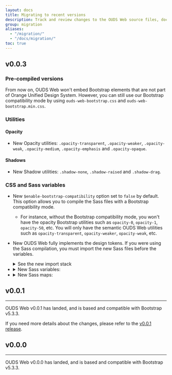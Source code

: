 ```yaml
---
layout: docs
title: Migrating to recent versions
description: Track and review changes to the OUDS Web source files, documentation, and components to help you migrate from previous versions.
group: migration
aliases:
  - "/migration/"
  - "/docs/migration/"
toc: true
---
```


## v0.0.3

### Pre-compiled versions

From now on, OUDS Web won't embed Bootstrap elements that are not part of Orange Unified Design System. However, you can still use our Bootstrap compatibility mode by using `ouds-web-bootstrap.css` and `ouds-web-bootstrap.min.css`.

### Utilities

#### Opacity

- <span class="badge text-bg-success">New</span> Opacity utilities: `.opacity-transparent`, `.opacity-weaker`, `.opacity-weak`, `.opacity-medium`, `.opacity-emphasis` and `.opacity-opaque`.

#### Shadows

- <span class="badge text-bg-success">New</span> Shadow utilities: `.shadow-none`, `.shadow-raised` and `.shadow-drag`.

### CSS and Sass variables

- <span class="badge text-bg-success">New</span> `$enable-bootstrap-compatibility` option set to `false` by default. This option allows you to compile the Sass files with a Bootstrap compatibility mode.
  - For instance, without the Bootstrap compatibility mode, you won't have the opacity Bootstrap utilities such as `opacity-0`, `opacity-1`, `opacity-50`, etc. You will only have the semantic OUDS Web utilities such as `opacity-transparent`, `opacity-weaker`, `opacity-weak`, etc.

- <span class="badge text-bg-success">New</span> OUDS Web fully implements the design tokens. If you were using the Sass compilation, you must import the new Sass files before the variables.

  <details class="mb-3">
  <summary>See the new import stack</summary>

  ```diff
    @import "functions";
  + @import "tokens/raw";
  + @import "tokens/semantic";
  + @import "tokens/component";
    @import "variables";
    @import "variables-dark";
    // etc
  ```
  </details>

- <details class="mb-2">
    <summary><span class="badge text-bg-success">New</span> Sass variables:</summary>
    <ul>
      <li><code>$ouds-box-shadow-blur-0</code></li>
      <li><code>$ouds-box-shadow-blur-200</code></li>
      <li><code>$ouds-box-shadow-blur-300</code></li>
      <li><code>$ouds-box-shadow-blur-400</code></li>
      <li><code>$ouds-box-shadow-blur-500</code></li>
      <li><code>$ouds-box-shadow-blur-600</code></li>
      <li><code>$ouds-box-shadow-blur-700</code></li>
      <li><code>$ouds-box-shadow-blur-drag</code></li>
      <li><code>$ouds-box-shadow-blur-focus</code></li>
      <li><code>$ouds-box-shadow-blur-none</code></li>
      <li><code>$ouds-box-shadow-blur-overlay-default</code></li>
      <li><code>$ouds-box-shadow-blur-overlay-emphasis</code></li>
      <li><code>$ouds-box-shadow-blur-raised</code></li>
      <li><code>$ouds-box-shadow-blur-sticky-default</code></li>
      <li><code>$ouds-box-shadow-blur-sticky-emphasis</code></li>
      <li><code>$ouds-box-shadow-blur-sticky-navigation-scrolled</code></li>
      <li><code>$ouds-box-shadow-bottom-0</code></li>
      <li><code>$ouds-box-shadow-bottom-1-100</code></li>
      <li><code>$ouds-box-shadow-bottom-1-200</code></li>
      <li><code>$ouds-box-shadow-bottom-1-300</code></li>
      <li><code>$ouds-box-shadow-bottom-1-400</code></li>
      <li><code>$ouds-box-shadow-bottom-1-500</code></li>
      <li><code>$ouds-box-shadow-bottom-1-600</code></li>
      <li><code>$ouds-box-shadow-bottom-2-100</code></li>
      <li><code>$ouds-box-shadow-bottom-2-200</code></li>
      <li><code>$ouds-box-shadow-bottom-2-300</code></li>
      <li><code>$ouds-box-shadow-bottom-2-400</code></li>
      <li><code>$ouds-box-shadow-bottom-2-500</code></li>
      <li><code>$ouds-box-shadow-bottom-2-600</code></li>
      <li><code>$ouds-box-shadow-bottom-3-100</code></li>
      <li><code>$ouds-box-shadow-bottom-3-200</code></li>
      <li><code>$ouds-box-shadow-bottom-3-300</code></li>
      <li><code>$ouds-box-shadow-bottom-3-400</code></li>
      <li><code>$ouds-box-shadow-bottom-3-500</code></li>
      <li><code>$ouds-box-shadow-bottom-3-600</code></li>
      <li><code>$ouds-box-shadow-bottom-4-100</code></li>
      <li><code>$ouds-box-shadow-bottom-4-200</code></li>
      <li><code>$ouds-box-shadow-bottom-4-300</code></li>
      <li><code>$ouds-box-shadow-bottom-4-400</code></li>
      <li><code>$ouds-box-shadow-bottom-4-500</code></li>
      <li><code>$ouds-box-shadow-bottom-4-600</code></li>
      <li><code>$ouds-box-shadow-bottom-5-100</code></li>
      <li><code>$ouds-box-shadow-bottom-5-200</code></li>
      <li><code>$ouds-box-shadow-bottom-5-300</code></li>
      <li><code>$ouds-box-shadow-bottom-5-400</code></li>
      <li><code>$ouds-box-shadow-bottom-5-500</code></li>
      <li><code>$ouds-box-shadow-bottom-5-600</code></li>
      <li><code>$ouds-box-shadow-bottom-6-100</code></li>
      <li><code>$ouds-box-shadow-bottom-6-200</code></li>
      <li><code>$ouds-box-shadow-bottom-6-300</code></li>
      <li><code>$ouds-box-shadow-bottom-6-400</code></li>
      <li><code>$ouds-box-shadow-bottom-6-500</code></li>
      <li><code>$ouds-box-shadow-bottom-6-600</code></li>
      <li><code>$ouds-box-shadow-drag</code></li>
      <li><code>$ouds-box-shadow-focus</code></li>
      <li><code>$ouds-box-shadow-none</code></li>
      <li><code>$ouds-box-shadow-overlay-default</code></li>
      <li><code>$ouds-box-shadow-overlay-emphasis</code></li>
      <li><code>$ouds-box-shadow-raised</code></li>
      <li><code>$ouds-box-shadow-spread-0</code></li>
      <li><code>$ouds-box-shadow-spread-300</code></li>
      <li><code>$ouds-box-shadow-spread-drag</code></li>
      <li><code>$ouds-box-shadow-spread-focus</code></li>
      <li><code>$ouds-box-shadow-spread-n100</code></li>
      <li><code>$ouds-box-shadow-spread-n200</code></li>
      <li><code>$ouds-box-shadow-spread-n300</code></li>
      <li><code>$ouds-box-shadow-spread-n400</code></li>
      <li><code>$ouds-box-shadow-spread-none</code></li>
      <li><code>$ouds-box-shadow-spread-overlay-default</code></li>
      <li><code>$ouds-box-shadow-spread-overlay-emphasis</code></li>
      <li><code>$ouds-box-shadow-spread-raised</code></li>
      <li><code>$ouds-box-shadow-spread-sticky-default</code></li>
      <li><code>$ouds-box-shadow-spread-sticky-emphasis</code></li>
      <li><code>$ouds-box-shadow-spread-sticky-navigation-scrolled</code></li>
      <li><code>$ouds-box-shadow-sticky-default</code></li>
      <li><code>$ouds-box-shadow-sticky-emphasis</code></li>
      <li><code>$ouds-box-shadow-sticky-navigation-scrolled</code></li>
      <li><code>$ouds-box-shadow-x-0</code></li>
      <li><code>$ouds-box-shadow-x-drag</code></li>
      <li><code>$ouds-box-shadow-x-focus</code></li>
      <li><code>$ouds-box-shadow-x-none</code></li>
      <li><code>$ouds-box-shadow-x-overlay-default</code></li>
      <li><code>$ouds-box-shadow-x-overlay-emphasis</code></li>
      <li><code>$ouds-box-shadow-x-raised</code></li>
      <li><code>$ouds-box-shadow-x-sticky-default</code></li>
      <li><code>$ouds-box-shadow-x-sticky-emphasis</code></li>
      <li><code>$ouds-box-shadow-x-sticky-navigation-scrolled</code></li>
      <li><code>$ouds-box-shadow-y-0</code></li>
      <li><code>$ouds-box-shadow-y-100</code></li>
      <li><code>$ouds-box-shadow-y-200</code></li>
      <li><code>$ouds-box-shadow-y-300</code></li>
      <li><code>$ouds-box-shadow-y-400</code></li>
      <li><code>$ouds-box-shadow-y-500</code></li>
      <li><code>$ouds-box-shadow-y-600</code></li>
      <li><code>$ouds-box-shadow-y-drag</code></li>
      <li><code>$ouds-box-shadow-y-focus</code></li>
      <li><code>$ouds-box-shadow-y-none</code></li>
      <li><code>$ouds-box-shadow-y-overlay-default</code></li>
      <li><code>$ouds-box-shadow-y-overlay-emphasis</code></li>
      <li><code>$ouds-box-shadow-y-raised</code></li>
      <li><code>$ouds-box-shadow-y-sticky-default</code></li>
      <li><code>$ouds-box-shadow-y-sticky-emphasis</code></li>
      <li><code>$ouds-box-shadow-y-sticky-navigation-scrolled</code></li>
      <li><code>$ouds-opacity-0</code></li>
      <li><code>$ouds-opacity-100</code></li>
      <li><code>$ouds-opacity-300</code></li>
      <li><code>$ouds-opacity-500</code></li>
      <li><code>$ouds-opacity-700</code></li>
      <li><code>$ouds-opacity-900</code></li>
      <li><code>$ouds-zindex-0</code></li>
      <li><code>$ouds-zindex-1000</code></li>
      <li><code>$ouds-zindex-1020</code></li>
      <li><code>$ouds-zindex-1030</code></li>
      <li><code>$ouds-zindex-1035</code></li>
      <li><code>$ouds-zindex-1038</code></li>
      <li><code>$ouds-zindex-1040</code></li>
      <li><code>$ouds-zindex-1045</code></li>
      <li><code>$ouds-zindex-1050</code></li>
      <li><code>$ouds-zindex-1060</code></li>
      <li><code>$ouds-zindex-1070</code></li>
      <li><code>$ouds-zindex-1080</code></li>
      <li><code>$ouds-zindex-1090</code></li>
      <li><code>$ouds-zindex-deep</code></li>
      <li><code>$ouds-zindex-back-to-top</code></li>
      <li><code>$ouds-zindex-default</code></li>
      <li><code>$ouds-zindex-dropdown</code></li>
      <li><code>$ouds-zindex-fixed</code></li>
      <li><code>$ouds-zindex-modal</code></li>
      <li><code>$ouds-zindex-modal-backdrop</code></li>
      <li><code>$ouds-zindex-n9999</code></li>
      <li><code>$ouds-zindex-offcanvas</code></li>
      <li><code>$ouds-zindex-offcanvas-backdrop</code></li>
      <li><code>$ouds-zindex-popover</code></li>
      <li><code>$ouds-zindex-spinner</code></li>
      <li><code>$ouds-zindex-sticky</code></li>
      <li><code>$ouds-zindex-toast</code></li>
      <li><code>$ouds-zindex-tooltip</code></li>
    </ul>
  </details>

- <details class="mb-2">
    <summary><span class="badge text-bg-success">New</span> Sass maps:</summary>
    <ul>
      <li><code>$ouds-box-shadows</code></li>
      <li><code>$ouds-opacities</code></li>
    </ul>
  </details>

## v0.0.1

<hr class="mb-4">

OUDS Web v0.0.1 has landed, and is based and compatible with Bootstrap v5.3.3.

If you need more details about the changes, please refer to the [v0.0.1 release](https://github.com/Orange-OpenSource/Orange-Boosted-Bootstrap/releases/tag/v0.0.1-ouds-web).

## v0.0.0

<hr class="mb-4">

OUDS Web v0.0.0 has landed, and is based and compatible with Bootstrap v5.3.3.
